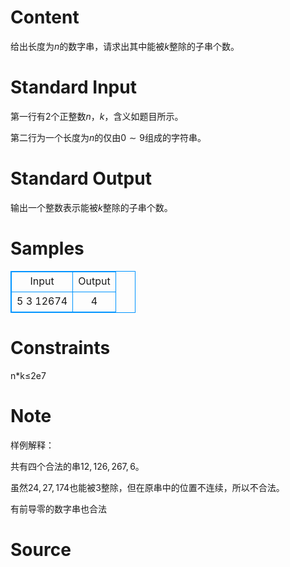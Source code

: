 
# Content

给出长度为$n$的数字串，请求出其中能被$k$整除的子串个数。

# Standard Input

第一行有$2$个正整数$n$，$k$，含义如题目所示。

第二行为一个长度为$n$的仅由$0\sim 9$组成的字符串。

# Standard Output

输出一个整数表示能被$k$整除的子串个数。

# Samples

<style>
        table,table tr th, table tr td { border:1px solid #0094ff; }
        table { width: 200px; min-height: 25px; line-height: 25px; text-align: center; border-collapse: collapse;}   
    </style>
<table>
	<tr>
		<td>Input</td>
		<td>Output</td>
	</tr>
<tr><td>5 3
12674</td><td>4</td></tr></table>


# Constraints

n*k&le;2e7

# Note

样例解释：

共有四个合法的串$12,126,267,6$。

虽然$24,27,174$也能被$3$整除，但在原串中的位置不连续，所以不合法。

有前导零的数字串也合法

# Source


